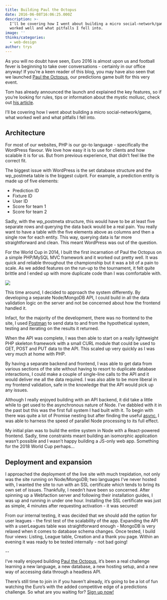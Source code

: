 ```yaml
---
title: Building Paul the Octopus
date: 2016-06-08T16:06:25.000Z
description: >-
  I’ll be covering how I went about building a micro social-network/game, what
  worked well and what pitfalls I fell into.
image: ''
thinks/categories:
  - web-design
author: trys
---
```

As you will no doubt have seen, Euro 2016 is almost upon us and football fever is beginning to take over conversations - certainly in our office anyway! If you’re a keen reader of this blog, you may have also seen that we launched [Paul the Octopus](https://paultheoctop.us), our predictions game built for this very event.

Tom has already announced the launch and explained the key features, so if you’re looking for rules, tips or information about the mystic mollusc, check out [his article](/thinks/paul-the-octopus-euro-2016/).

I’ll be covering how I went about building a micro social-network/game, what worked well and what pitfalls I fell into.

## Architecture

For most of our websites, PHP is our go-to language - specifically the WordPress flavour. We love how easy it is to use for clients and how scalable it is for us. But from previous experience, that didn’t feel like the correct fit.

The biggest issue with WordPress is the set database structure and the wp_postmeta table is the biggest culprit. For example, a prediction entity is made up of five elements:

* Prediction ID
* Fixture ID
* User ID
* Score for team 1
* Score for team 2

Sadly, with the wp_postmeta structure, this would have to be at least five separate rows and querying the data back would be a real pain. You really want to have a table with the five elements above as columns and then a single row for each entity. This way, querying data is far more straightforward and clean. This meant WordPress was out of the question.

For the World Cup in 2014, I built the first incarnation of Paul the Octopus on a simple PHP/MySQL MVC framework and it worked out pretty well. It was quick and reliable throughout the championship but it was a bit of a pain to scale. As we added features on the run-up to the tournament, it felt quite brittle and I ended up with more duplicate code than I was comfortable with.

![](/images/blog/paul-v1-1024x711.png)

This time around, I decided to approach the system differently. By developing a separate Node/MongoDB API, I could build in all the data validation logic on the server and not be concerned about how the frontend handled it.

Infact, for the majority of the development, there was no frontend to the site, I used [Postman](https://www.getpostman.com) to send data to and from the hypothetical system, testing and iterating on the results it returned.

When the API was complete, I was then able to start on a really lightweight PHP skeleton framework with a small CURL module that could be used to GET, POST and PUT data to the API. This scaled up very quickly as I was very much at home with PHP.

By having a separate backend and frontend, I was able to get data from various sections of the site without having to resort to duplicate database interactions, I could make a couple of single-line calls to the API and it would deliver me all the data required. I was also able to be more liberal in my frontend validation, safe in the knowledge that the API would pick up any issues.

Although I really enjoyed building with an API backend, it did take a little while to get used to the asynchronous nature of Node. I’ve dabbled with it in the past but this was the first full system I had built with it. To begin with there was quite a lot of Promise nesting but after finding the useful [async](https://github.com/caolan/async), I was able to harness the speed of parallel Node processing to its full effect.

My initial plan was to build the entire system in Node with a React-powered frontend. Sadly, time constraints meant building an isomorphic application wasn’t possible and I wasn’t happy building a JS-only web app. Something for the 2018 World Cup perhaps...

## Deployment and expansion

I approached the deployment of the live site with much trepidation, not only was the site running on Node/MongoDB; two languages I’ve never hosted with, I wanted the site to run with an SSL certificate which tends to bring its own set of issues. Thankfully, I needn’t have been so concerned. After spinning up a Webfaction server and following their installation guides, I was up and running in under one hour. Installing the SSL certificate was just as simple, 4 minutes after requesting activation - it was secured!

From our internal testing, it was decided that we should add the option for user leagues - the first test of the scalability of the app. Expanding the API with a userLeagues table was straightforward enough - MongoDB is very relaxed when it comes to database schema changes. Once tested, I build four views: Listing, League table, Creation and a thank you page. Within an evening it was ready to be tested internally - not bad going!

\--

I’ve really enjoyed building [Paul the Octopus](https://www.paultheoctop.us/), it’s been a real challenge learning a new language, a new database, a new hosting setup, and a new way of accessing data through a headless API.

There’s still time to join in if you haven’t already, it’s going to be a lot of fun watching the Euro’s with the added competitive edge of a predictions challenge. So what are you waiting for? [Sign up now!](https://www.paultheoctop.us/)
